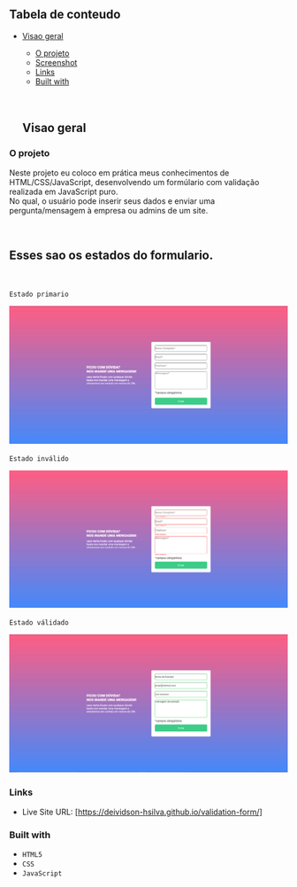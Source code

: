  
## Tabela de conteudo

- [Visao geral](#visao-geral)
  - [O projeto](#o-projeto)
  - [Screenshot](#esses-sao-os-estados-do-formulario)
  - [Links](#links)
  - [Built with](#built-with)

  <br>
  <br>


  ## Visao geral

### O projeto
Neste projeto eu coloco em prática meus conhecimentos de HTML/CSS/JavaScript, desenvolvendo um formúlario com validação realizada em JavaScript puro.<br> No qual, o usuário pode inserir seus dados e enviar uma pergunta/mensagem à empresa ou admins de um site.

<br>

## Esses sao os estados do formulario.

<br>

`Estado primario` 

<img src="src/images/estado-primario.png" alt="estado primário">

<br>

`Estado inválido`

<img src="src/images/estado-invalido.png" alt="estado inválido">

<br>

`Estado válidado`

<img src="src/images/estado-validado.png" alt="estado válidado">

<br>

### Links

- Live Site URL: [https://deividson-hsilva.github.io/validation-form/]


### Built with

- `HTML5` 
- `CSS` 
- `JavaScript`
